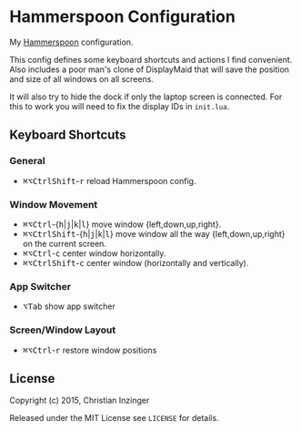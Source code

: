 # Hammerspoon Configuration

My [Hammerspoon](http://hammerspoon.org) configuration.

This config defines some keyboard shortcuts and actions I find convenient. Also includes a poor man's clone of DisplayMaid that will save the position and size of all windows on all screens.

It will also try to hide the dock if only the laptop screen is connected. For this to work you will need to fix the display IDs in `init.lua`.

## Keyboard Shortcuts

### General

* <kbd>⌘</kbd><kbd>⌥</kbd><kbd>Ctrl</kbd><kbd>Shift</kbd>-<kbd>r</kbd> reload Hammerspoon config.

### Window Movement

* <kbd>⌘</kbd><kbd>⌥</kbd><kbd>Ctrl</kbd>-{<kbd>h</kbd>|<kbd>j</kbd>|<kbd>k</kbd>|<kbd>l</kbd>} move window {left,down,up,right}.
* <kbd>⌘</kbd><kbd>⌥</kbd><kbd>Ctrl</kbd><kbd>Shift</kbd>-{<kbd>h</kbd>|<kbd>j</kbd>|<kbd>k</kbd>|<kbd>l</kbd>} move window all the way {left,down,up,right} on the current screen.
* <kbd>⌘</kbd><kbd>⌥</kbd><kbd>Ctrl</kbd>-<kbd>c</kbd> center window horizontally.
* <kbd>⌘</kbd><kbd>⌥</kbd><kbd>Ctrl</kbd><kbd>Shift</kbd>-<kbd>c</kbd> center window (horizontally and vertically).

### App Switcher

* <kbd>⌥</kbd><kbd>Tab</kbd> show app switcher

### Screen/Window Layout

* <kbd>⌘</kbd><kbd>⌥</kbd><kbd>Ctrl</kbd>-<kbd>r</kbd> restore window positions

## License

Copyright (c) 2015, Christian Inzinger

Released under the MIT License see `LICENSE` for details.